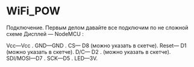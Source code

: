 # WiFi_POW
 
Подключение.
Первым делом давайте все подключим по не сложной схеме Дисплей — NodeMCU :

Vcc—Vcc .
GND—GND .
CS— D8 (можно указать в скетче).
Reset— D1 (можно указать в скетче).
D/C— D2 . (можно указать в скетче).
SDI/MOSI—D7 .
SCK—D5 .
LED—3V.
